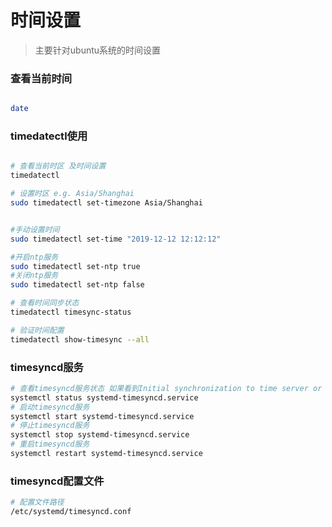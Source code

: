 # 时间设置
> 主要针对ubuntu系统的时间设置

### 查看当前时间
```bash

date

```

### timedatectl使用
```bash

# 查看当前时区 及时间设置
timedatectl

# 设置时区 e.g. Asia/Shanghai
sudo timedatectl set-timezone Asia/Shanghai


#手动设置时间
sudo timedatectl set-time "2019-12-12 12:12:12"

#开启ntp服务
sudo timedatectl set-ntp true
#关闭ntp服务
sudo timedatectl set-ntp false

# 查看时间同步状态
timedatectl timesync-status

# 验证时间配置
timedatectl show-timesync --all


```
### timesyncd服务
```bash
# 查看timesyncd服务状态 如果看到Initial synchronization to time server or Synchronized to time server则表示时间同步成功
systemctl status systemd-timesyncd.service
# 启动timesyncd服务
systemctl start systemd-timesyncd.service
# 停止timesyncd服务
systemctl stop systemd-timesyncd.service
# 重启timesyncd服务
systemctl restart systemd-timesyncd.service
```

### timesyncd配置文件
```bash
# 配置文件路径
/etc/systemd/timesyncd.conf
```
